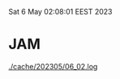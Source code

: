 Sat  6 May 02:08:01 EEST 2023
# JAM
<a href='./cache/202305/06_02.log'>./cache/202305/06_02.log</a>
